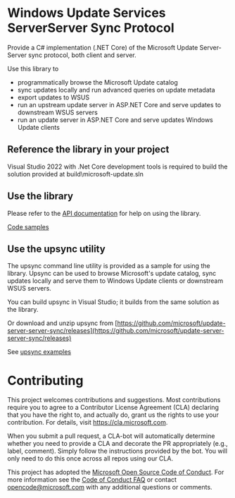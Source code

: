 # Windows Update Services ServerServer Sync Protocol

Provide a C# implementation (.NET Core) of the Microsoft Update Server-Server sync protocol, both client and server.

Use this library to
* programmatically browse the Microsoft Update catalog
* sync updates locally and run advanced queries on update metadata
* export updates to WSUS
* run an upstream update server in ASP.NET Core and serve updates to downstream WSUS servers
* run an update server in ASP.NET Core and serve updates Windows Update clients

## Reference the library in your project

Visual Studio 2022 with .Net Core development tools is required to build the solution provided at build\microsoft-update.sln

## Use the library

Please refer to the [API documentation](https://microsoft.github.io/update-server-server-sync/) for help on using the library.

[Code samples](https://microsoft.github.io/update-server-server-sync/examples/categories-fetch.html)


## Use the upsync utility
The upsync command line utility is provided as a sample for using the library. Upsync can be used to browse Microsoft's update catalog, sync updates locally and serve them to Windows Update clients or downstream WSUS servers.

You can build upsync in Visual Studio; it builds from the same solution as the library.

Or download and unzip upsync from [https://github.com/microsoft/update-server-server-sync/releases](https://github.com/microsoft/update-server-server-sync/releases)

See [upsync examples](https://github.com/microsoft/update-server-server-sync/wiki/UpSync-V3-examples)

# Contributing

This project welcomes contributions and suggestions.  Most contributions require you to agree to a
Contributor License Agreement (CLA) declaring that you have the right to, and actually do, grant us
the rights to use your contribution. For details, visit https://cla.microsoft.com.

When you submit a pull request, a CLA-bot will automatically determine whether you need to provide
a CLA and decorate the PR appropriately (e.g., label, comment). Simply follow the instructions
provided by the bot. You will only need to do this once across all repos using our CLA.

This project has adopted the [Microsoft Open Source Code of Conduct](https://opensource.microsoft.com/codeofconduct/).
For more information see the [Code of Conduct FAQ](https://opensource.microsoft.com/codeofconduct/faq/) or
contact [opencode@microsoft.com](mailto:opencode@microsoft.com) with any additional questions or comments.
